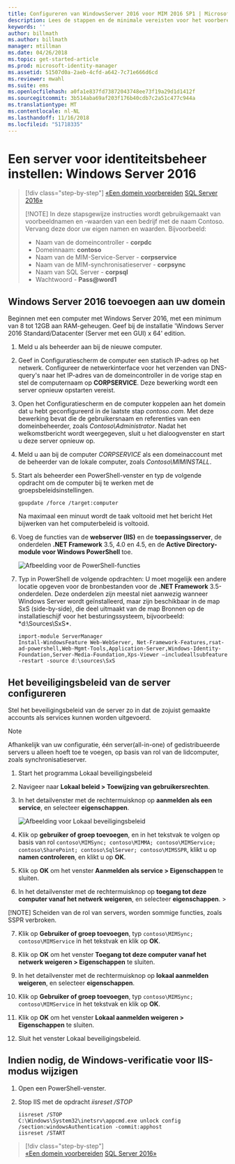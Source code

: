 ```yaml
---
title: Configureren van WindowsServer 2016 voor MIM 2016 SP1 | Microsoft Docs
description: Lees de stappen en de minimale vereisten voor het voorbereiden van Windows Server 2016 om te werken met MIM 2016 SP1.
keywords: ''
author: billmath
ms.author: billmath
manager: mtillman
ms.date: 04/26/2018
ms.topic: get-started-article
ms.prod: microsoft-identity-manager
ms.assetid: 51507d0a-2aeb-4cfd-a642-7c71e666d6cd
ms.reviewer: mwahl
ms.suite: ems
ms.openlocfilehash: a0fa1e837fd73872043748ee73f19a29d1d1412f
ms.sourcegitcommit: 3b514aba69af203f176b40cdb7c2a51c477c944a
ms.translationtype: MT
ms.contentlocale: nl-NL
ms.lasthandoff: 11/16/2018
ms.locfileid: "51718335"
---
```

# <a name="set-up-an-identity-management-server-windows-server-2016"></a>Een server voor identiteitsbeheer instellen: Windows Server 2016

> [!div class="step-by-step"]
> [«Een domein voorbereiden](preparing-domain.md)
> [SQL Server 2016»](prepare-server-sql2016.md)
> 
> [!NOTE]
> In deze stapsgewijze instructies wordt gebruikgemaakt van voorbeeldnamen en -waarden van een bedrijf met de naam Contoso. Vervang deze door uw eigen namen en waarden. Bijvoorbeeld:
> - Naam van de domeincontroller - **corpdc**
> - Domeinnaam: **contoso**
> - Naam van de MIM-Service-Server - **corpservice**
> - Naam van de MIM-synchronisatieserver - **corpsync**
> - Naam van SQL Server - **corpsql**
> - Wachtwoord - <strong>Pass@word1</strong>

## <a name="join-windows-server-2016-to-your-domain"></a>Windows Server 2016 toevoegen aan uw domein

Beginnen met een computer met Windows Server 2016, met een minimum van 8 tot 12GB aan RAM-geheugen. Geef bij de installatie 'Windows Server 2016 Standard/Datacenter (Server met een GUI) x 64' edition.

1. Meld u als beheerder aan bij de nieuwe computer.

2. Geef in Configuratiescherm de computer een statisch IP-adres op het netwerk. Configureer de netwerkinterface voor het verzenden van DNS-query's naar het IP-adres van de domeincontroller in de vorige stap en stel de computernaam op **CORPSERVICE**.  Deze bewerking wordt een server opnieuw opstarten vereist.

3. Open het Configuratiescherm en de computer koppelen aan het domein dat u hebt geconfigureerd in de laatste stap *contoso.com*.  Met deze bewerking bevat die de gebruikersnaam en referenties van een domeinbeheerder, zoals *Contoso\Administrator*.  Nadat het welkomstbericht wordt weergegeven, sluit u het dialoogvenster en start u deze server opnieuw op.

4. Meld u aan bij de computer *CORPSERVICE* als een domeinaccount met de beheerder van de lokale computer, zoals *Contoso\MIMINSTALL*.


5. Start als beheerder een PowerShell-venster en typ de volgende opdracht om de computer bij te werken met de groepsbeleidsinstellingen.

    ```
    gpupdate /force /target:computer
    ```

    Na maximaal een minuut wordt de taak voltooid met het bericht Het bijwerken van het computerbeleid is voltooid.

6. Voeg de functies van de **webserver (IIS)** en de **toepassingsserver**, de onderdelen **.NET Framework** 3.5, 4.0 en 4.5, en de **Active Directory-module voor Windows PowerShell** toe.

    ![Afbeelding voor de PowerShell-functies](media/MIM-DeployWS2.png)

7. Typ in PowerShell de volgende opdrachten: U moet mogelijk een andere locatie opgeven voor de bronbestanden voor de **.NET Framework** 3.5-onderdelen. Deze onderdelen zijn meestal niet aanwezig wanneer Windows Server wordt geïnstalleerd, maar zijn beschikbaar in de map SxS (side-by-side), die deel uitmaakt van de map Bronnen op de installatieschijf voor het besturingssysteem, bijvoorbeeld: *d:\Sources\SxS\*.

    ```
    import-module ServerManager
    Install-WindowsFeature Web-WebServer, Net-Framework-Features,rsat-ad-powershell,Web-Mgmt-Tools,Application-Server,Windows-Identity-Foundation,Server-Media-Foundation,Xps-Viewer –includeallsubfeature -restart -source d:\sources\SxS
    ```

## <a name="configure-the-server-security-policy"></a>Het beveiligingsbeleid van de server configureren

Stel het beveiligingsbeleid van de server zo in dat de zojuist gemaakte accounts als services kunnen worden uitgevoerd.
> [!NOTE] 
> Afhankelijk van uw configuratie, één server(all-in-one) of gedistribueerde servers u alleen hoeft toe te voegen, op basis van rol van de lidcomputer, zoals synchronisatieserver. 

1. Start het programma Lokaal beveiligingsbeleid

2. Navigeer naar **Lokaal beleid > Toewijzing van gebruikersrechten**.

3. In het detailvenster met de rechtermuisknop op **aanmelden als een service**, en selecteer **eigenschappen**.

    ![Afbeelding voor Lokaal beveiligingsbeleid](media/MIM-DeployWS3.png)

4. Klik op **gebruiker of groep toevoegen**, en in het tekstvak te volgen op basis van rol `contoso\MIMSync; contoso\MIMMA; contoso\MIMService; contoso\SharePoint; contoso\SqlServer; contoso\MIMSSPR`, klikt u op **namen controleren**, en klikt u op **OK**.

5. Klik op **OK** om het venster **Aanmelden als service > Eigenschappen** te sluiten.

6.  In het detailvenster met de rechtermuisknop op **toegang tot deze computer vanaf het netwerk weigeren**, en selecteer **eigenschappen**. >

[!NOTE] Scheiden van de rol van servers, worden sommige functies, zoals SSPR verbroken.

7. Klik op **Gebruiker of groep toevoegen**, typ `contoso\MIMSync; contoso\MIMService` in het tekstvak en klik op **OK**.

8. Klik op **OK** om het venster **Toegang tot deze computer vanaf het netwerk weigeren > Eigenschappen** te sluiten.

9. In het detailvenster met de rechtermuisknop op **lokaal aanmelden weigeren**, en selecteer **eigenschappen**.

10. Klik op **Gebruiker of groep toevoegen**, typ `contoso\MIMSync; contoso\MIMService` in het tekstvak en klik op **OK**.

11. Klik op **OK** om het venster **Lokaal aanmelden weigeren > Eigenschappen** te sluiten.

12. Sluit het venster Lokaal beveiligingsbeleid.


## <a name="change-the-iis-windows-authentication-mode-if-needed"></a>Indien nodig, de Windows-verificatie voor IIS-modus wijzigen

1.  Open een PowerShell-venster.

2.  Stop IIS met de opdracht *iisreset /STOP*

    ```
    iisreset /STOP
    C:\Windows\System32\inetsrv\appcmd.exe unlock config /section:windowsAuthentication -commit:apphost
    iisreset /START
    ```

> [!div class="step-by-step"]  
> [«Een domein voorbereiden](preparing-domain.md)
> [SQL Server 2016»](prepare-server-sql2016.md)
